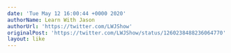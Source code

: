 ```yaml
---
date: 'Tue May 12 16:00:44 +0000 2020'
authorName: Learn With Jason
authorUrl: 'https://twitter.com/LWJShow'
originalPost: 'https://twitter.com/LWJShow/status/1260238488236064770'
layout: like
---
```

